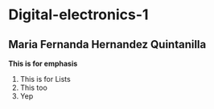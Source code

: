 # Digital-electronics-1
## Maria Fernanda Hernandez Quintanilla
**This is for emphasis**
1. This is for Lists
2. This too
3. Yep
